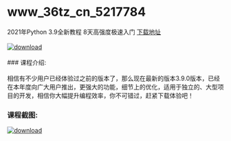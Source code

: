 # www_36tz_cn_5217784
2021年Python 3.9全新教程 8天高强度极速入门
[下载地址](http://www.36tz.cn/article/5217784 "下载地址")
<br/></br>[![download](http://36tz.cn/muke_img/2021_01_1-82.png "下载地址")](http://www.36tz.cn/article/5217784 "下载地址")
<br/></br>### 课程介绍:<br/></br>相信有不少用户已经体验过之前的版本了，那么现在最新的版本3.9.0版本，已经在本年度向广大用户推出，更强大的功能，细节上的优化，适用于独立的、大型项目的开发，相信你大幅提升编程效率，你不可错过，赶紧下载体验吧！

### 课程截图:
[![download](http://36tz.cn/muke_img/2021_01_2-97.png "下载地址")](http://www.36tz.cn/article/5217784 "下载地址")
